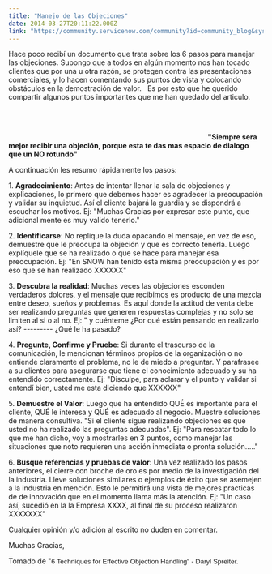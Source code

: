 ```yaml
---
title: "Manejo de las Objeciones"
date: 2014-03-27T20:11:22.000Z
link: "https://community.servicenow.com/community?id=community_blog&sys_id=e30e2e2ddbd0dbc01dcaf3231f9619d1"
---
```

<p>Hace poco recibí­ un documento que trata sobre los 6 pasos para manejar las objeciones. Supongo que a todos en algún momento nos han tocado clientes que por una u otra razón, se protegen contra las presentaciones comerciales, y lo hacen comentando sus puntos de vista y colocando obstáculos en la demostración de valor.   Es por esto que he querido compartir algunos puntos importantes que me han quedado del articulo.</p><p>                                                                                                                                                                             </p><p>                                                                                                     <strong> "Siempre sera mejor recibir una objeción, porque esta te das mas espacio de dialogo que un NO rotundo"</strong></p><p></p><p>A continuación les resumo rápidamente los pasos:</p><p></p><p>1. <strong>Agradecimiento</strong>: Antes de intentar llenar la sala de objeciones y explicaciones, lo primero que debemos hacer es agradecer la preocupación y validar su inquietud. Así­ el cliente bajará la guardia y se dispondrá a escuchar los motivos. Ej: "Muchas Gracias por expresar este punto, que adicional mente es muy valido tenerlo."</p><p></p><p>2. <strong>Identificarse</strong>: No replique la duda opacando el mensaje, en vez de eso, demuestre que le preocupa la objeción y que es correcto tenerla. Luego explí­quele que se ha realizado o que se hace para manejar esa preocupación. Ej: "En SNOW han tenido esta misma preocupación y es por eso que se han realizado XXXXXX"</p><p></p><p>3. <strong>Descubra la realidad</strong>: Muchas veces las objeciones esconden verdaderos dolores, y el mensaje que recibimos es producto de una mezcla entre deseo, sueños y problemas. Es aquí­ donde la actitud de venta debe ser realizando preguntas que generen respuestas complejas y no solo se limiten al si o al no. Ej: " y cuénteme  ¿Por qué están pensando en realizarlo así­? ---------  ¿Qué le ha pasado?</p><p></p><p>4. <strong>Pregunte, Confirme y Pruebe</strong>: Si durante el trascurso de la comunicación, le mencionan términos propios de la organización o no entiende claramente el problema, no le de miedo a preguntar. Y parafrasee a su clientes para asegurarse que tiene el conocimiento adecuado y su ha entendido correctamente. Ej: "Disculpe, para aclarar y el punto y validar si entendí­ bien, usted me esta diciendo que XXXXXX"</p><p></p><p>5. <strong>Demuestre el Valor</strong>: Luego que ha entendido QUÉ es importante para el cliente, QUÉ le interesa y QUÉ es adecuado al negocio. Muestre soluciones de manera consultiva. "Si el cliente sigue realizando objeciones es que usted no ha realizado las preguntas adecuadas". Ej: "Para rescatar todo lo que me han dicho, voy a mostrarles en 3 puntos, como manejar las situaciones que noto requieren una acción inmediata o pronta solución....."</p><p></p><p>6. <strong>Busque referencias y pruebas de valor</strong>: Una vez realizado los pasos anteriores, el cierre con broche de oro es por medio de la investigación del la industria. Lleve soluciones similares o ejemplos de éxito que se asemejen a la industria en mención. Esto le permitirá una vista de mejores practicas de de innovación que en el momento llama más la atención. Ej: "Un caso así­, sucedió en la la Empresa XXXX, al final de su proceso realizaron XXXXXXX"</p><p></p><p>Cualquier opinión y/o adición al escrito no duden en comentar.</p><p></p><p>Muchas Gracias,</p><p></p><p>Tomado de "<span style="font-family: arial, helvetica, sans-serif; font-size: 10pt;">6 Techniques for Effective Objection Handling" - Daryl Spreiter.</span></p>